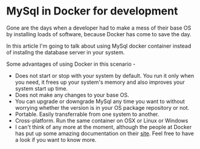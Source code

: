 # MySql in Docker for development

Gone are the days when a developer had to make a mess of their base OS by installing loads of software, because Docker has come to save the day.

In this article I'm going to talk about using MySql docker container instead of installng the database server in your system. 

Some advantages of using Docker in this scenario - 
 * Does not start or stop with your system by default. You run it only when you need, it frees up your system's memory and also improves your system start up time.
 * Does not make any changes to your base OS.
 * You can upgrade or downgrade MySql any time you want to without worrying whether the version is in your OS package repository or not.
 * Portable. Easily transferrable from one system to another.
 * Cross-platform. Run the same container on OSX or Linux or Windows
 * I can't think of any more at the moment, although the people at Docker has put up some amazing documentation on their [site](https://docs.docker.com/). Feel free to have a look if you want to know more.